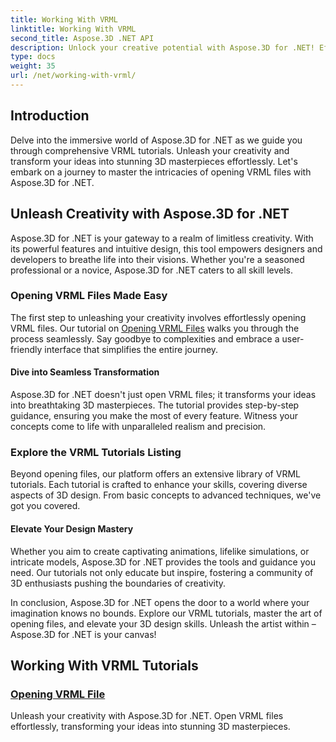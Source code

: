 ```yaml
---
title: Working With VRML
linktitle: Working With VRML
second_title: Aspose.3D .NET API
description: Unlock your creative potential with Aspose.3D for .NET! Effortlessly open VRML files, turning your concepts into breathtaking 3D wonders. Explore VRML tutorials for seamless design mastery.
type: docs
weight: 35
url: /net/working-with-vrml/
---
```


## Introduction

Delve into the immersive world of Aspose.3D for .NET as we guide you through comprehensive VRML tutorials. Unleash your creativity and transform your ideas into stunning 3D masterpieces effortlessly. Let's embark on a journey to master the intricacies of opening VRML files with Aspose.3D for .NET.

## Unleash Creativity with Aspose.3D for .NET

Aspose.3D for .NET is your gateway to a realm of limitless creativity. With its powerful features and intuitive design, this tool empowers designers and developers to breathe life into their visions. Whether you're a seasoned professional or a novice, Aspose.3D for .NET caters to all skill levels.

### Opening VRML Files Made Easy

The first step to unleashing your creativity involves effortlessly opening VRML files. Our tutorial on [Opening VRML Files](./opening-vrml-file/) walks you through the process seamlessly. Say goodbye to complexities and embrace a user-friendly interface that simplifies the entire journey.

#### Dive into Seamless Transformation

Aspose.3D for .NET doesn't just open VRML files; it transforms your ideas into breathtaking 3D masterpieces. The tutorial provides step-by-step guidance, ensuring you make the most of every feature. Witness your concepts come to life with unparalleled realism and precision.

### Explore the VRML Tutorials Listing

Beyond opening files, our platform offers an extensive library of VRML tutorials. Each tutorial is crafted to enhance your skills, covering diverse aspects of 3D design. From basic concepts to advanced techniques, we've got you covered. 

#### Elevate Your Design Mastery

Whether you aim to create captivating animations, lifelike simulations, or intricate models, Aspose.3D for .NET provides the tools and guidance you need. Our tutorials not only educate but inspire, fostering a community of 3D enthusiasts pushing the boundaries of creativity.

In conclusion, Aspose.3D for .NET opens the door to a world where your imagination knows no bounds. Explore our VRML tutorials, master the art of opening files, and elevate your 3D design skills. Unleash the artist within – Aspose.3D for .NET is your canvas!
## Working With VRML Tutorials
### [Opening VRML File](./opening-vrml-file/)
Unleash your creativity with Aspose.3D for .NET. Open VRML files effortlessly, transforming your ideas into stunning 3D masterpieces.